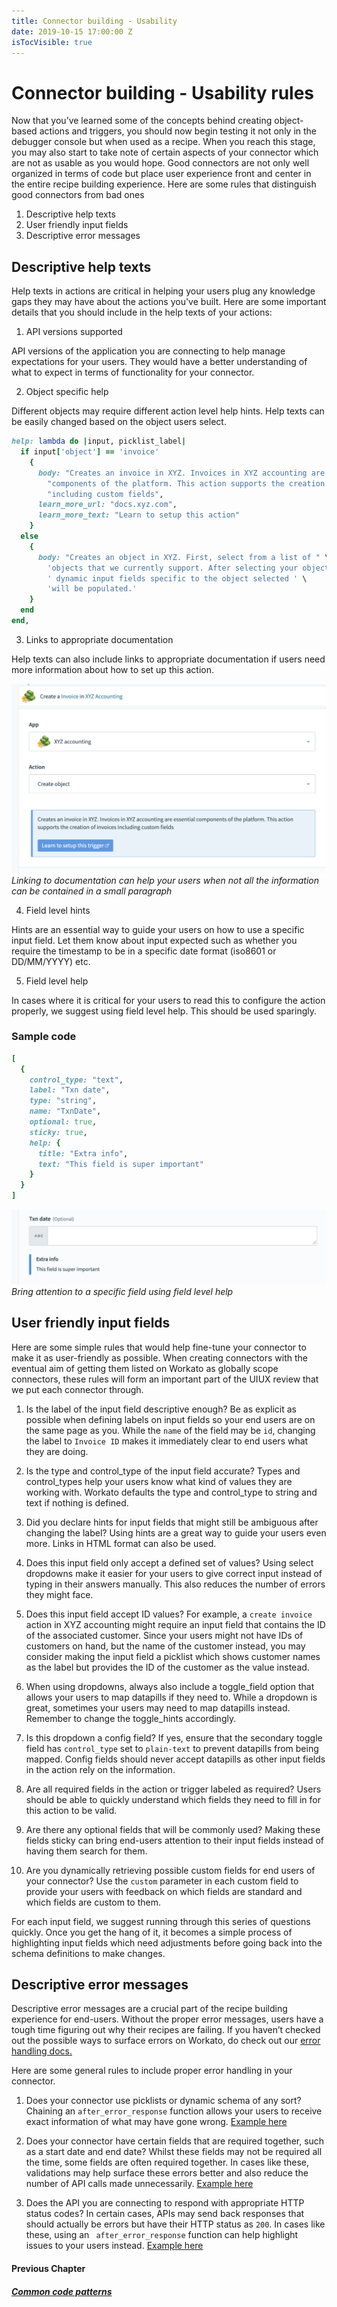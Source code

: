 ```yaml
---
title: Connector building - Usability
date: 2019-10-15 17:00:00 Z
isTocVisible: true
---
```


# Connector building - Usability rules
Now that you’ve learned some of the concepts behind creating object-based actions and triggers, you should now begin testing it not only in the debugger console but when used as a recipe. When you reach this stage, you may also start to take note of certain aspects of your connector which are not as usable as you would hope. Good connectors are not only well organized in terms of code but place user experience front and center in the entire recipe building experience. Here are some rules that distinguish good connectors from bad ones
1. Descriptive help texts
2. User friendly input fields
3. Descriptive error messages

## Descriptive help texts
Help texts in actions are critical in helping your users plug any knowledge gaps they may have about the actions you've built. Here are some important details that you should include in the help texts of your actions:

1. API versions supported

API versions of the application you are connecting to help manage expectations for your users. They would have a better understanding of what to expect in terms of functionality for your connector.

2. Object specific help

Different objects may require different action level help hints. Help texts can be easily changed based on the object users select.

```ruby
help: lambda do |input, picklist_label|
  if input['object'] == 'invoice'
    {
      body: "Creates an invoice in XYZ. Invoices in XYZ accounting are essential " \
        "components of the platform. This action supports the creation of invoices " \
        "including custom fields",
      learn_more_url: "docs.xyz.com",
      learn_more_text: "Learn to setup this action"
    }
  else
    {
      body: "Creates an object in XYZ. First, select from a list of " \
        'objects that we currently support. After selecting your object,' \
        ' dynamic input fields specific to the object selected ' \
        'will be populated.'
    }
  end
end,
```

3. Links to appropriate documentation

Help texts can also include links to appropriate documentation if users need more information about how to set up this action.

![Help text hints](/assets/images/sdk/help-text-link.png)
*Linking to documentation can help your users when not all the information can be contained in a small paragraph*

4. Field level hints

Hints are an essential way to guide your users on how to use a specific input field. Let them know about input expected such as whether you require the timestamp to be in a specific date format (iso8601 or DD/MM/YYYY) etc.

5. Field level help

In cases where it is critical for your users to read this to configure the action properly, we suggest using field level help. This should be used sparingly.

### Sample code
```ruby
[
  {
    control_type: "text",
    label: "Txn date",
    type: "string",
    name: "TxnDate",
    optional: true,
    sticky: true,
    help: {
      title: "Extra info",
      text: "This field is super important"
    }
  }
]
```

![Help text hints](/assets/images/sdk/field-level-help.png)
*Bring attention to a specific field using field level help*

## User friendly input fields
Here are some simple rules that would help fine-tune your connector to make it as user-friendly as possible. When creating connectors with the eventual aim of getting them listed on Workato as globally scope connectors, these rules will form an important part of the UIUX review that we put each connector through.

1. Is the label of the input field descriptive enough? Be as explicit as possible when defining labels on input fields so your end users are on the same page as you.
While the `name` of the field may be `id`, changing the label to `Invoice ID` makes it immediately clear to end users what they are doing.

2. Is the type and control_type of the input field accurate? Types and control_types help your users know what kind of values they are working with. Workato defaults the type and control_type to string and text if nothing is defined.

3. Did you declare hints for input fields that might still be ambiguous after changing the label? Using hints are a great way to guide your users even more. Links in HTML format can also be used.

4. Does this input field only accept a defined set of values? Using select dropdowns make it easier for your users to give correct input instead of typing in their answers manually. This also reduces the number of errors they might face.

5. Does this input field accept ID values? For example, a `create invoice` action in XYZ accounting might require an input field that contains the ID of the associated customer. Since your users might not have IDs of customers on hand, but the name of the customer instead, you may consider making the input field a picklist which shows customer names as the label but provides the ID of the customer as the value instead.

6. When using dropdowns, always also include a toggle_field option that allows your users to map datapills if they need to. While a dropdown is great, sometimes your users may need to map datapills instead. Remember to change the toggle_hints accordingly.

7. Is this dropdown a config field? If yes, ensure that the secondary toggle field has `control_type` set to `plain-text` to prevent datapills from being mapped. Config fields should never accept datapills as other input fields in the action rely on the information.

8. Are all required fields in the action or trigger labeled as required? Users should be able to quickly understand which fields they need to fill in for this action to be valid.

9. Are there any optional fields that will be commonly used? Making these fields sticky can bring end-users attention to their input fields instead of having them search for them.

10. Are you dynamically retrieving possible custom fields for end users of your connector? Use the `custom` parameter in each custom field to provide your users with feedback on which fields are standard and which fields are custom to them.

For each input field, we suggest running through this series of questions quickly. Once you get the hang of it, it becomes a simple process of highlighting input fields which need adjustments before going back into the schema definitions to make changes.

## Descriptive error messages
Descriptive error messages are a crucial part of the recipe building experience for end-users. Without the proper error messages, users have a tough time figuring out why their recipes are failing. If you haven’t checked out the possible ways to surface errors on Workato, do check out our [error handling docs.](https://docs.workato.com/developing-connectors/sdk/error-handling.html)

Here are some general rules to include proper error handling in your connector.
1. Does your connector use picklists or dynamic schema of any sort? Chaining an `after_error_response` function allows your users to receive exact information of what may have gone wrong. [Example here](https://docs.workato.com/developing-connectors/sdk/error-handling.html#object-definition-error-handling)

2. Does your connector have certain fields that are required together, such as a start date and end date? Whilst these fields may not be required all the time, some fields are often required together. In cases like these, validations may help surface these errors better and also reduce the number of API calls made unnecessarily. [Example here](https://docs.workato.com/developing-connectors/sdk/error-handling.html#input-validation)

3. Does the API you are connecting to respond with appropriate HTTP status codes? In certain cases, APIs may send back responses that should actually be errors but have their HTTP status as `200`. In cases like these, using an ` after_error_response` function can help highlight issues to your users instead. [Example here](https://docs.workato.com/developing-connectors/sdk/error-handling.html#response-validation)


#### Previous Chapter
##### [Common code patterns](connector-building-code-patterns.md)

